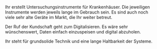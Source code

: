 Ihr erstellt Untersuchungsinstrumente für Krankenhäuser. Die jeweiligen Instrumente werden jeweils lange im Gebrauch sein. Es sind auch noch viele sehr alte Geräte im Markt, die Ihr weiter betreut.

Der Ruf der Kundschaft geht zum Digitalisieren. Es wäre sehr wünschenswert, Daten einfach einzuspeisen und digital abzuholen.

Ihr steht für grundsolide Technik und eine lange Haltbarkeit der Systeme.
